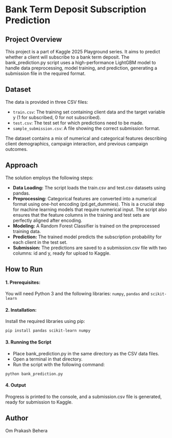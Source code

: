 # Bank Term Deposit Subscription Prediction
## Project Overview
This project is a part of Kaggle 2025 Playground series. It aims to predict whether a client will subscribe to a bank term deposit. The bank_prediction.py script uses a high-performance LightGBM model to handle data preprocessing, model training, and prediction, generating a submission file in the required format.

## Dataset
The data is provided in three CSV files:
- `train.csv`: The training set containing client data and the target variable y (1 for subscribed, 0 for not subscribed).
- `test.csv`: The test set for which predictions need to be made.
- `sample_submission.csv`: A file showing the correct submission format.

The dataset contains a mix of numerical and categorical features describing client demographics, campaign interaction, and previous campaign outcomes.

## Approach
The solution employs the following steps:
- **Data Loading:** The script loads the train.csv and test.csv datasets using pandas.
- **Preprocessing:** Categorical features are converted into a numerical format using one-hot encoding (pd.get_dummies). This is a crucial step for machine learning models that require numerical input. The script also ensures that the feature columns in the training and test sets are perfectly aligned after encoding.
- **Modeling:** A Random Forest Classifier is trained on the preprocessed training data.
- **Prediction:** The trained model predicts the subscription probability for each client in the test set.
- **Submission:** The predictions are saved to a submission.csv file with two columns: id and y, ready for upload to Kaggle.

## How to Run
#### 1. Prerequisites:
You will need Python 3 and the following libraries: `numpy`, `pandas` and `scikit-learn`

#### 2. Installation:
Install the required libraries using pip:
```
pip install pandas scikit-learn numpy
```
#### 3. Running the Script
- Place bank_prediction.py in the same directory as the CSV data files.
- Open a terminal in that directory.
- Run the script with the following command:
```
python bank_prediction.py
```
#### 4. Output
Progress is printed to the console, and a submission.csv file is generated, ready for submission to Kaggle.

## Author
Om Prakash Behera
